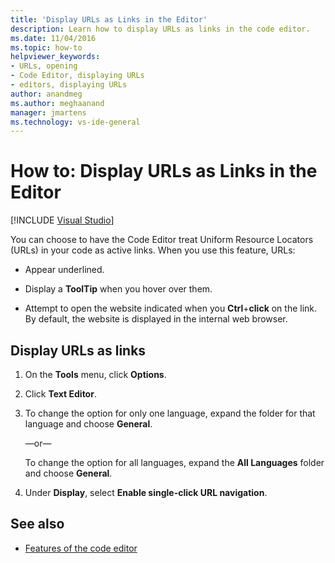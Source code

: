 ```yaml
---
title: 'Display URLs as Links in the Editor'
description: Learn how to display URLs as links in the code editor.
ms.date: 11/04/2016
ms.topic: how-to
helpviewer_keywords:
- URLs, opening
- Code Editor, displaying URLs
- editors, displaying URLs
author: anandmeg
ms.author: meghaanand
manager: jmartens
ms.technology: vs-ide-general
---
```

# How to: Display URLs as Links in the Editor

 [!INCLUDE [Visual Studio](~/includes/applies-to-version/vs-windows-only.md)]

You can choose to have the Code Editor treat Uniform Resource Locators (URLs) in your code as active links. When you use this feature, URLs:

- Appear underlined.

- Display a **ToolTip** when you hover over them.

- Attempt to open the website indicated when you **Ctrl**+**click** on the link. By default, the website is displayed in the internal web browser.

## Display URLs as links

1. On the **Tools** menu, click **Options**.

2. Click **Text Editor**.

3. To change the option for only one language, expand the folder for that language and choose **General**.

     —or—

     To change the option for all languages, expand the **All Languages** folder and choose **General**.

4. Under **Display**, select **Enable single-click URL navigation**.

## See also

- [Features of the code editor](../../ide/writing-code-in-the-code-and-text-editor.md)
